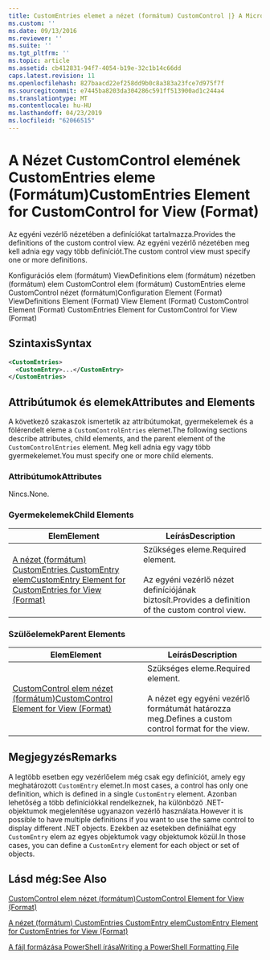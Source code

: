 ```yaml
---
title: CustomEntries elemet a nézet (formátum) CustomControl |} A Microsoft Docs
ms.custom: ''
ms.date: 09/13/2016
ms.reviewer: ''
ms.suite: ''
ms.tgt_pltfrm: ''
ms.topic: article
ms.assetid: cb412831-94f7-4054-b19e-32c1b14c66dd
caps.latest.revision: 11
ms.openlocfilehash: 827baacd22ef258dd9b0c8a383a23fce7d975f7f
ms.sourcegitcommit: e7445ba8203da304286c591ff513900ad1c244a4
ms.translationtype: MT
ms.contentlocale: hu-HU
ms.lasthandoff: 04/23/2019
ms.locfileid: "62066515"
---
```

# <a name="customentries-element-for-customcontrol-for-view-format"></a><span data-ttu-id="0a579-102">A Nézet CustomControl elemének CustomEntries eleme (Formátum)</span><span class="sxs-lookup"><span data-stu-id="0a579-102">CustomEntries Element for CustomControl for View (Format)</span></span>

<span data-ttu-id="0a579-103">Az egyéni vezérlő nézetében a definíciókat tartalmazza.</span><span class="sxs-lookup"><span data-stu-id="0a579-103">Provides the definitions of the custom control view.</span></span> <span data-ttu-id="0a579-104">Az egyéni vezérlő nézetében meg kell adnia egy vagy több definíciót.</span><span class="sxs-lookup"><span data-stu-id="0a579-104">The custom control view must specify one or more definitions.</span></span>

<span data-ttu-id="0a579-105">Konfigurációs elem (formátum) ViewDefinitions elem (formátum) nézetben (formátum) elem CustomControl elem (formátum) CustomEntries eleme CustomControl nézet (formátum)</span><span class="sxs-lookup"><span data-stu-id="0a579-105">Configuration Element (Format) ViewDefinitions Element (Format) View Element (Format) CustomControl Element (Format) CustomEntries Element for CustomControl for View (Format)</span></span>

## <a name="syntax"></a><span data-ttu-id="0a579-106">Szintaxis</span><span class="sxs-lookup"><span data-stu-id="0a579-106">Syntax</span></span>

```xml
<CustomEntries>
  <CustomEntry>...</CustomEntry>
</CustomEntries>
```

## <a name="attributes-and-elements"></a><span data-ttu-id="0a579-107">Attribútumok és elemek</span><span class="sxs-lookup"><span data-stu-id="0a579-107">Attributes and Elements</span></span>

<span data-ttu-id="0a579-108">A következő szakaszok ismertetik az attribútumokat, gyermekelemek és a fölérendelt eleme a `CustomControlEntries` elemet.</span><span class="sxs-lookup"><span data-stu-id="0a579-108">The following sections describe attributes, child elements, and the parent element of the `CustomControlEntries` element.</span></span> <span data-ttu-id="0a579-109">Meg kell adnia egy vagy több gyermekelemet.</span><span class="sxs-lookup"><span data-stu-id="0a579-109">You must specify one or more child elements.</span></span>

### <a name="attributes"></a><span data-ttu-id="0a579-110">Attribútumok</span><span class="sxs-lookup"><span data-stu-id="0a579-110">Attributes</span></span>

<span data-ttu-id="0a579-111">Nincs.</span><span class="sxs-lookup"><span data-stu-id="0a579-111">None.</span></span>

### <a name="child-elements"></a><span data-ttu-id="0a579-112">Gyermekelemek</span><span class="sxs-lookup"><span data-stu-id="0a579-112">Child Elements</span></span>

|<span data-ttu-id="0a579-113">Elem</span><span class="sxs-lookup"><span data-stu-id="0a579-113">Element</span></span>|<span data-ttu-id="0a579-114">Leírás</span><span class="sxs-lookup"><span data-stu-id="0a579-114">Description</span></span>|
|-------------|-----------------|
|[<span data-ttu-id="0a579-115">A nézet (formátum) CustomEntries CustomEntry elem</span><span class="sxs-lookup"><span data-stu-id="0a579-115">CustomEntry Element for CustomEntries for View (Format)</span></span>](./customentry-element-for-customentries-for-customcontrol-for-view-format.md)|<span data-ttu-id="0a579-116">Szükséges eleme.</span><span class="sxs-lookup"><span data-stu-id="0a579-116">Required element.</span></span><br /><br /> <span data-ttu-id="0a579-117">Az egyéni vezérlő nézet definíciójának biztosít.</span><span class="sxs-lookup"><span data-stu-id="0a579-117">Provides a definition of the custom control view.</span></span>|

### <a name="parent-elements"></a><span data-ttu-id="0a579-118">Szülőelemek</span><span class="sxs-lookup"><span data-stu-id="0a579-118">Parent Elements</span></span>

|<span data-ttu-id="0a579-119">Elem</span><span class="sxs-lookup"><span data-stu-id="0a579-119">Element</span></span>|<span data-ttu-id="0a579-120">Leírás</span><span class="sxs-lookup"><span data-stu-id="0a579-120">Description</span></span>|
|-------------|-----------------|
|[<span data-ttu-id="0a579-121">CustomControl elem nézet (formátum)</span><span class="sxs-lookup"><span data-stu-id="0a579-121">CustomControl Element for View (Format)</span></span>](./customcontrol-element-for-view-format.md)|<span data-ttu-id="0a579-122">Szükséges eleme.</span><span class="sxs-lookup"><span data-stu-id="0a579-122">Required element.</span></span><br /><br /> <span data-ttu-id="0a579-123">A nézet egy egyéni vezérlő formátumát határozza meg.</span><span class="sxs-lookup"><span data-stu-id="0a579-123">Defines a custom control format for the view.</span></span>|

## <a name="remarks"></a><span data-ttu-id="0a579-124">Megjegyzés</span><span class="sxs-lookup"><span data-stu-id="0a579-124">Remarks</span></span>

<span data-ttu-id="0a579-125">A legtöbb esetben egy vezérlőelem még csak egy definíciót, amely egy meghatározott `CustomEntry` elemet.</span><span class="sxs-lookup"><span data-stu-id="0a579-125">In most cases, a control has only one definition, which is defined in a single `CustomEntry` element.</span></span> <span data-ttu-id="0a579-126">Azonban lehetőség a több definíciókkal rendelkeznek, ha különböző .NET-objektumok megjelenítése ugyanazon vezérlő használata.</span><span class="sxs-lookup"><span data-stu-id="0a579-126">However it is possible to have multiple definitions if you want to use the same control to display different .NET objects.</span></span> <span data-ttu-id="0a579-127">Ezekben az esetekben definiálhat egy `CustomEntry` elem az egyes objektumok vagy objektumok közül.</span><span class="sxs-lookup"><span data-stu-id="0a579-127">In those cases, you can define a `CustomEntry` element for each object or set of objects.</span></span>

## <a name="see-also"></a><span data-ttu-id="0a579-128">Lásd még:</span><span class="sxs-lookup"><span data-stu-id="0a579-128">See Also</span></span>

[<span data-ttu-id="0a579-129">CustomControl elem nézet (formátum)</span><span class="sxs-lookup"><span data-stu-id="0a579-129">CustomControl Element for View (Format)</span></span>](./customcontrol-element-for-view-format.md)

[<span data-ttu-id="0a579-130">A nézet (formátum) CustomEntries CustomEntry elem</span><span class="sxs-lookup"><span data-stu-id="0a579-130">CustomEntry Element for CustomEntries for View (Format)</span></span>](./customentry-element-for-customentries-for-customcontrol-for-view-format.md)

[<span data-ttu-id="0a579-131">A fájl formázása PowerShell írása</span><span class="sxs-lookup"><span data-stu-id="0a579-131">Writing a PowerShell Formatting File</span></span>](./writing-a-powershell-formatting-file.md)
